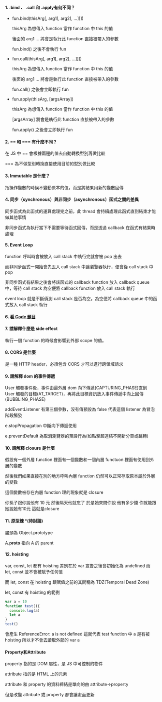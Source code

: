 
#### 1. .bind 、 .call 和 .apply有何不同？
* fun.bind(thisArg[, arg1[, arg2[, ...]]])

    thisArg 為想傳入 function 當作 function 中 this 的值
    
    後面的 arg1 ... 將會是執行此 function 直接被帶入的參數

    fun.bind() 之後不會執行 fun

* fun.call(thisArg[, arg1[, arg2[, ...]]])

    thisArg 為想傳入 function 當作 function 中 this 的值
    
    後面的 arg1 ... 將會是執行此 function 直接被帶入的參數

    fun.call() 之後會立即執行 fun

* fun.apply(thisArg, [argsArray])

    thisArg 為想傳入 function 當作 function 中 this 的值

    [argsArray] 將會是執行此 function 直接被帶入的參數

    fun.apply() 之後會立即執行 fun


#### 2. == 和 === 有什麼不同？

在 JS 中 == 會根據兩邊的值去自動轉換型別再做比較

=== 為不做型別轉換直接使用目前的型別做比較

#### 3. Immutable 是什麼？

指操作變數的時候不變動原本的值，而是將結果用新的變數回傳

#### 4. 同步（synchronous）與非同步（asynchronous）函式之間的差異

同步函式為此函式的運算處理完之前，此 thread 會持續處理此函式直到結束才能做其他事情

非同步函式為執行當下不需要等待函式回傳，而是透過 callback 在函式有結果時處理

#### 5. Event Loop

function 呼叫時會被放入 call stack 中執行完就會被 pop 出去

而非同步函式一開始會先丟入 call stack 中讓瀏覽器執行，便會從 call stack 中 pop

非同步函式有結果之後會將該函式的 callback function 放入 callback queue 中，等待 call stack 為空便將 callback function 放入 call stack 執行

 event loop 就是不斷偵測 call stack 是否為空，為空便將 callback queue 中的函式放入 call stack 執行

#### 6. [看 Code 題目](https://github.com/fffreestyle/web-interview-questions/blob/master/JavaScript/%E7%9C%8B%20Code%20%E9%A1%8C%E7%9B%AE)

#### 7. 請解釋什麼是 side effect
執行一個 function 的時候會影響到外部 scope 的值。
#### 8. CORS 是什麼
是一種 HTTP header，必須包含 CORS 才可以進行跨領域請求
#### 9. 請解釋 dom 的事件傳遞

User 觸發事件後，事件由最外層 dom 向下傳遞(CAPTURING_PHASE)直到 User 觸發的目標(AT_TARGET)，再將此目標資訊放入事件傳遞中向上回傳(BUBBLING_PHASE)

addEventListener 有第三個參數，沒有傳預設為 false 代表這個 listener 為冒泡階段觸發

e.stopPropagation 中斷向下傳遞使用

e.preventDefault 為取消瀏覽器的預設行為(如點擊超連結不開新分頁或跳轉)

#### 10. 請解釋 closure 是什麼

假設有一個外層 function 裡面有一個變數和一個內層 functuon 裡面有使用到外層的變數

然後我們如果直接在別的地方呼叫內層 function 仍然可以正常存取原本屬於外層的變數

這個變數被存在內層 function 理的現象就是 closure

你孫子跟你說他有 10 元 然後隔天他就忘了 於是她來問你說 他有多少錢 你就能跟她說她有10元 這就是closure

#### 11. 原型鍊 *(待討論)

盡頭為 Object.prototype

A.__proto__ 指向 A 的 parent

#### 12. hoisting

var, const, let 都有 hoisting 差別在於 var 宣告之後會初始化為 undefined 而 let, const 並不會被賦予任何值

而 let, const 在 hoisting 跟賦值之前的其間稱為 TDZ(Temporal Dead Zone)

let, const 有 hoisting 的範例

``` js
var a = 10
function test(){
  console.log(a)
  let a
}
test()
```

會產生 ReferenceError: a is not defined 這就代表 test function 中 a 是有被 hoisting 所以才不會去讀取外部的 var a

#### Property和Attribute

property 指的是 DOM 屬性，是 JS 中可控制的物件

attribute 指的是 HTML 上的元素

attribute 和 property 的資料締結是單向的由 attribute->property

但是改變 attribute 或 property 都會讓畫面更新
